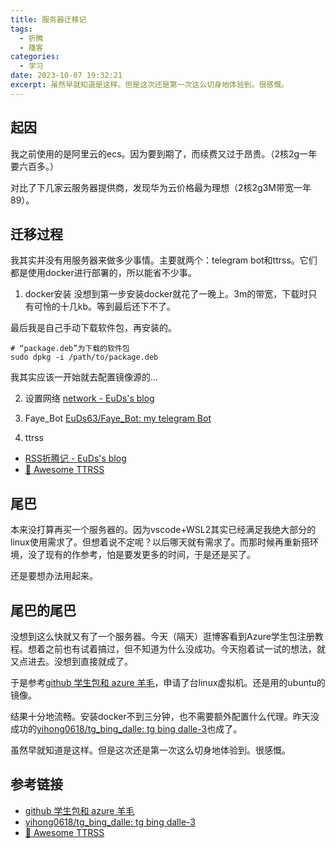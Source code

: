 ```yaml
---
title: 服务器迁移记
tags:
  - 折腾
  - 播客
categories:
  - 学习
date: 2023-10-07 19:32:21
excerpt: 虽然早就知道是这样。但是这次还是第一次这么切身地体验到。很感慨。
---
```

## 起因
我之前使用的是阿里云的ecs。因为要到期了，而续费又过于昂贵。（2核2g一年要六百多。）

对比了下几家云服务器提供商，发现华为云价格最为理想（2核2g3M带宽一年89）。

## 迁移过程
我其实并没有用服务器来做多少事情。主要就两个：telegram bot和ttrss。它们都是使用docker进行部署的，所以能省不少事。

1. docker安装
没想到第一步安装docker就花了一晚上。3m的带宽，下载时只有可怜的十几kb。等到最后还下不了。

最后我是自己手动下载软件包，再安装的。

```
# “package.deb”为下载的软件包
sudo dpkg -i /path/to/package.deb
```

我其实应该一开始就去配置镜像源的...

2. 设置网络
[network - EuDs's blog](https://ds63.eu.org/2023/03/11/network/)

3. Faye_Bot
[EuDs63/Faye_Bot: my telegram Bot](https://github.com/EuDs63/Faye_Bot)

4. ttrss
- [RSS折腾记 - EuDs's blog](https://ds63.eu.org/2023/03/08/RssTossing/)
- [🐋 Awesome TTRSS ](https://ttrss.henry.wang/zh/#%E5%85%B3%E4%BA%8E)

## 尾巴
本来没打算再买一个服务器的。因为vscode+WSL2其实已经满足我绝大部分的linux使用需求了。但想着说不定呢？以后哪天就有需求了。而那时候再重新搭环境，没了现有的作参考，怕是要发更多的时间，于是还是买了。

还是要想办法用起来。

## 尾巴的尾巴
没想到这么快就又有了一个服务器。今天（隔天）逛博客看到Azure学生包注册教程。想着之前也有试着搞过，但不知道为什么没成功。今天抱着试一试的想法，就又点进去。没想到直接就成了。

于是参考[github 学生包和 azure 羊毛](https://zbttl-github-io.vercel.app/github-xue-sheng-bao-he-azure-yang-mao/)，申请了台linux虚拟机。还是用的ubuntu的镜像。

结果十分地流畅。安装docker不到三分钟，也不需要额外配置什么代理。昨天没成功的[yihong0618/tg_bing_dalle: tg bing dalle-3](https://github.com/yihong0618/tg_bing_dalle)也成了。

虽然早就知道是这样。但是这次还是第一次这么切身地体验到。很感慨。

## 参考链接
- [github 学生包和 azure 羊毛](https://zbttl-github-io.vercel.app/github-xue-sheng-bao-he-azure-yang-mao/)
- [yihong0618/tg_bing_dalle: tg bing dalle-3](https://github.com/yihong0618/tg_bing_dalle)
- [🐋 Awesome TTRSS ](https://ttrss.henry.wang/zh/#%E5%85%B3%E4%BA%8E)